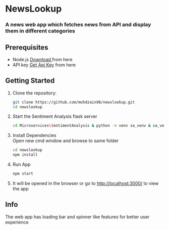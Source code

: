 # NewsLookup
### A news web app which fetches news from API and display them in different categories

## Prerequisites
- Node.js <a href="https://nodejs.org/en" target="_BLANK">Download </a> from here
- API key  <a href="https://newsapi.org/" target="_BLANK">Get Api Key</a> from here

## Getting Started

1. Clone the repository:

   ```bash
   git clone https://github.com/mohdzain98/newslookup.git
   cd newslookup

2. Start the Sentiment Analysis flask server
   ```bash
   cd Microservices\SentimentAnalysis & python -m venv sa_venv & sa_venv\Scripts\activate & pip install -r requirement.txt & flask run

3. Install Dependencies<br>
   Open new cmd window and browse to same folder
   ```bash
   cd newslookup
   npm install

5. Run App
   ```bash
   npm start

4. It will be opened in the browser or go to <a href="http://127.0.0.1:3000/" target="_BLANK">http://localhost:3000/</a> to view the app

## Info
The web app has loading bar and spinner like features for better user experience
